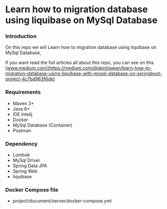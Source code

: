 # Learn how to migration database using liquibase on MySql Database

### Introduction
On this repo we will Learn how to migration database using liquibase on MySql Database,

If you want read the full articles all about this repo, 
you can see on this [www.medium.com](https://medium.com/@denitiawan/learn-how-to-migration-database-using-liquibase-with-mysql-database-on-springboot-project-4c7bd963f6de)

### Requirements
- Maven 3+
- Java 8+
- IDE Intelij
- Docker
- MySql Database (Container)
- Postman 

### Dependency
- Lombok
- MySql Driver
- Spring Data JPA
- Spring Web
- liquibase

### Docker Compose file
- project/document/server/docker-compose.yml




